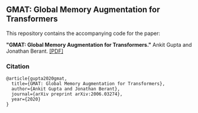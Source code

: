 ## GMAT: Global Memory Augmentation for Transformers

This repository contains the accompanying code for the paper:

**"GMAT: Global Memory Augmentation for Transformers."** Ankit Gupta and Jonathan Berant. 
[[PDF]](https://arxiv.org/pdf/2006.03274.pdf)


### Citation
```
@article{gupta2020gmat,
  title={GMAT: Global Memory Augmentation for Transformers},
  author={Ankit Gupta and Jonathan Berant},
  journal={arXiv preprint arXiv:2006.03274},
  year={2020}
}
```
